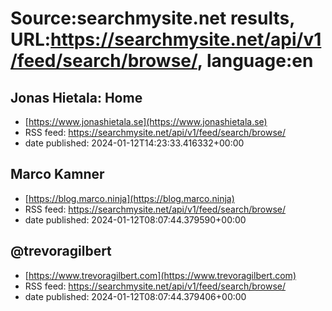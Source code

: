 # Source:searchmysite.net results, URL:https://searchmysite.net/api/v1/feed/search/browse/, language:en

## Jonas Hietala: Home
 - [https://www.jonashietala.se](https://www.jonashietala.se)
 - RSS feed: https://searchmysite.net/api/v1/feed/search/browse/
 - date published: 2024-01-12T14:23:33.416332+00:00



## Marco Kamner
 - [https://blog.marco.ninja](https://blog.marco.ninja)
 - RSS feed: https://searchmysite.net/api/v1/feed/search/browse/
 - date published: 2024-01-12T08:07:44.379590+00:00



## @trevoragilbert
 - [https://www.trevoragilbert.com](https://www.trevoragilbert.com)
 - RSS feed: https://searchmysite.net/api/v1/feed/search/browse/
 - date published: 2024-01-12T08:07:44.379406+00:00



